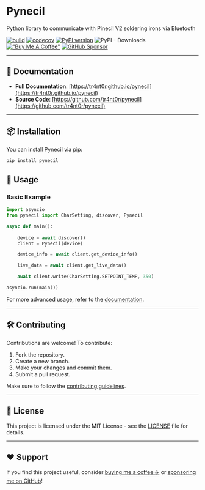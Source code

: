 # Pynecil

Python library to communicate with Pinecil V2 soldering irons via Bluetooth

[![build](https://github.com/tr4nt0r/pynecil/workflows/Build/badge.svg)](https://github.com/tr4nt0r/pynecil/actions)
[![codecov](https://codecov.io/gh/tr4nt0r/pynecil/graph/badge.svg?token=RM3MC4LP07)](https://codecov.io/gh/tr4nt0r/pynecil)
[![PyPI version](https://badge.fury.io/py/pynecil.svg)](https://badge.fury.io/py/pynecil)
![PyPI - Downloads](https://img.shields.io/pypi/dm/pynecil?style=flat&label=pypi%20downloads)
[!["Buy Me A Coffee"](https://img.shields.io/badge/-buy_me_a%C2%A0coffee-gray?logo=buy-me-a-coffee)](https://www.buymeacoffee.com/tr4nt0r)
[![GitHub Sponsor](https://img.shields.io/badge/GitHub-Sponsor-blue?logo=github)](https://github.com/sponsors/tr4nt0r)

---

## 📖 Documentation

- **Full Documentation**: [https://tr4nt0r.github.io/pynecil](https://tr4nt0r.github.io/pynecil)
- **Source Code**: [https://github.com/tr4nt0r/pynecil](https://github.com/tr4nt0r/pynecil)

---

## 📦 Installation

You can install Pynecil via pip:

```sh
pip install pynecil
```

## 🚀 Usage

### Basic Example

```python
import asyncio
from pynecil import CharSetting, discover, Pynecil 

async def main():
    
    device = await discover()
    client = Pynecil(device)

    device_info = await client.get_device_info()

    live_data = await client.get_live_data()

    await client.write(CharSetting.SETPOINT_TEMP, 350)

asyncio.run(main())
```

For more advanced usage, refer to the [documentation](https://tr4nt0r.github.io/pynecil).

---

## 🛠 Contributing

Contributions are welcome! To contribute:

1. Fork the repository.
2. Create a new branch.
3. Make your changes and commit them.
4. Submit a pull request.

Make sure to follow the [contributing guidelines](CONTRIBUTING.md).

---

## 📜 License

This project is licensed under the MIT License - see the [LICENSE](LICENSE) file for details.

---

## ❤️ Support

If you find this project useful, consider [buying me a coffee ☕](https://www.buymeacoffee.com/tr4nt0r) or [sponsoring me on GitHub](https://github.com/sponsors/tr4nt0r)!
